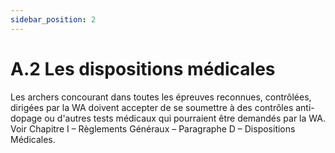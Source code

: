 ```yaml
---
sidebar_position: 2
---
```


# A.2 Les dispositions médicales

Les archers concourant dans toutes les épreuves reconnues, contrôlées, dirigées par la WA doivent
accepter de se soumettre à des contrôles anti-dopage ou d'autres tests médicaux qui pourraient être
demandés par la WA. Voir Chapitre I – Règlements Généraux – Paragraphe D – Dispositions Médicales.
